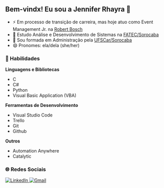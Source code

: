 ## Bem-vindx! Eu sou a Jennifer Rhayra 🌵
- ⚡ Em processo de transição de carreira, mas hoje atuo como Event Management Jr. na [Robert Bosch](https://www.bosch.com.br/)
- 🌱 Estudo Análise e Desenvolvimento de Sistemas na [FATEC/Sorocaba](http://www.fatecsorocaba.edu.br/)
- 🌱 Sou formada em Administração pela [UFSCar/Sorocaba](https://www.ufscar.br/)
- 😄 Pronomes: ela/dela (she/her)

### 🚀 Habilidades

**Linguagens e Bibliotecas**
 - C
 - C#
 - Python
 - Visual Basic Application (VBA)

**Ferramentas de Desenvolvimento**
 - Visual Studio Code
 - Trello
 - Git
 - Github

**Outros**
 - Automation Anywhere
 - Catalytic

### 🌐 Redes Sociais

<a href="https://www.linkedin.com/in/jennifer-rhayra-campos-73016311b/" target="_blank"> <img src="https://img.shields.io/badge/LinkedIn-0077B5?style=for-the-badge&logo=linkedin&logoColor=white" alt="LinkedIn">
</a> <a href="mailto:jenniferrhayra@gmail.com" target="_blank"> <img src="https://img.shields.io/badge/Gmail-D14836?style=for-the-badge&logo=gmail&logoColor=white" alt="Gmail">
</a>
<!--
<div>
  <a href="https://github.com/JenniRhayra">
  <img height="180em" src="https://github-readme-stats.vercel.app/api?username=JenniRhayra&show_icons=true&theme=vue-dark&include_all_commits=true&count_private=true"/>
  <img height="180em" src="https://github-readme-stats.vercel.app/api/top-langs/?username=JenniRhayra&layout=compact&langs_count=7&theme=vue-dark"/>
</div>

<div> 
  <a href = "mailto:jenniferrhayra@gmail.com"><img src="https://img.shields.io/badge/Gmail-D14836?style=for-the-badge&logo=gmail&logoColor=white" target="_blank"></a>
  <a href="https://www.linkedin.com/in/jennifer-rhayra-campos-73016311b" target="_blank"><img src="https://img.shields.io/badge/-LinkedIn-%230077B5?style=for-the-badge&logo=linkedin&logoColor=white" target="_blank"></a> 
 
</div>
-->
